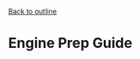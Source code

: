 [Back to outline](https://github.com/JoshBurke/Bike-a-boi/blob/master/README.md)
# Engine Prep Guide
